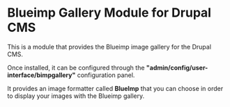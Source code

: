 # Blueimp Gallery Module for Drupal CMS

This is a module that provides the Blueimp image gallery for the Drupal CMS.

Once installed, it can be configured through the **"admin/config/user-interface/bimpgallery"** configuration panel.

It provides an image formatter called **BlueImp** that you can choose in order to display your images with the Blueimp gallery.
